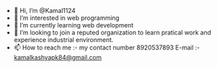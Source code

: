 - 👋 Hi, I’m @Kamal1124
- 👀 I’m interested in web programming
- 🌱 I’m currently learning web development
- 💞️ I’m looking to join a reputed organization to learn pratical work and experience industrial environment.
- 📫 How to reach me :- my contact number 8920537893 E-mail :- kamalkashyapk84@gmail.com

<!---
Kamal1124/Kamal1124 is a ✨ special ✨ repository because its `README.md` (this file) appears on your GitHub profile.
You can click the Preview link to take a look at your changes.
--->
